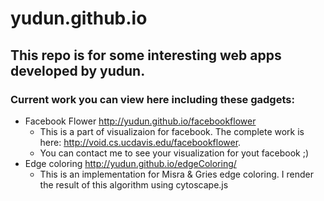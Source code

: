 # yudun.github.io
## This repo is for some interesting web apps developed by yudun. 
### Current work you can view here including these gadgets:
- Facebook Flower  http://yudun.github.io/facebookflower
  - This is a part of visualizaion for facebook. The complete work is here: http://void.cs.ucdavis.edu/facebookflower.
  - You can contact me to see your visualization for yout facebook ;)
- Edge coloring  http://yudun.github.io/edgeColoring/
  - This is an implementation for Misra & Gries edge coloring. I render the result of this algorithm using cytoscape.js
